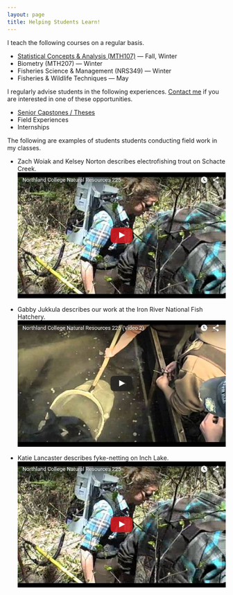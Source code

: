 ```yaml
---
layout: page
title: Helping Students Learn!
---
```


I teach the following courses on a regular basis.

* [Statistical Concepts & Analysis (MTH107)]({{site-url}}/NCMTH107/) — Fall, Winter
* Biometry (MTH207) — Winter
* Fisheries Science & Management (NRS349) — Winter
* Fisheries & Wildlife Techniques — May

I regularly advise students in the following experiences.  [Contact me](mailto:dogle@northland.edu) if you are interested in one of these opportunities.

* [Senior Capstones / Theses](capstones)
* Field Experiences
* Internships

The following are examples of students students conducting field work in my classes.

* Zach Woiak and Kelsey Norton describes electrofishing trout on Schacte Creek.
[![Zach & Kelsey](img/Video_ZachKelsey.JPG)](https://youtu.be/PTyf8p1decI)

* Gabby Jukkula describes our work at the Iron River National Fish Hatchery.
[![Gabby](img/Video_Gabby.JPG)](https://youtu.be/NUH70p9CdNQ)

* Katie Lancaster describes fyke-netting on Inch Lake.
[![Zach & Kelsey](img/Video_ZachKelsey.JPG)](https://youtu.be/kbAQ0mpQZWE)
